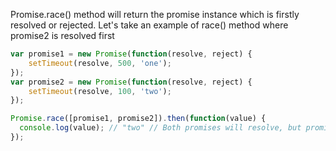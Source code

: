 
 Promise.race() method will return the promise instance which is firstly resolved or rejected. Let's take an example of race() method where promise2 is resolved first

 ```javascript
 var promise1 = new Promise(function(resolve, reject) {
     setTimeout(resolve, 500, 'one');
 });
 var promise2 = new Promise(function(resolve, reject) {
     setTimeout(resolve, 100, 'two');
 });

 Promise.race([promise1, promise2]).then(function(value) {
   console.log(value); // "two" // Both promises will resolve, but promise2 is faster
 });
 ```
